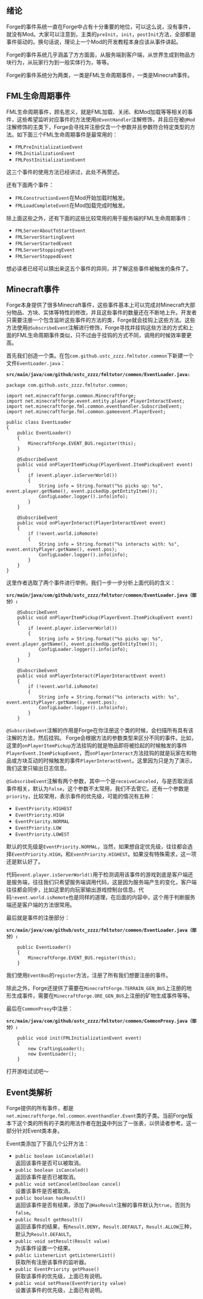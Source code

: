 ## 绪论

Forge的事件系统一直在Forge中占有十分重要的地位，可以这么说，没有事件，就没有Mod。大家可以注意到，主类的`preInit`，`init`，`postInit`方法，全部都是事件驱动的。换句话说，理论上一个Mod的开发教程本身应该从事件讲起。

Forge的事件系统几乎涵盖了方方面面，从服务端到客户端，从世界生成到物品方块行为，从玩家行为到一般实体行为，等等。

Forge的事件系统分为两类，一类是FML生命周期事件，一类是Minecraft事件。

## FML生命周期事件

FML生命周期事件，顾名思义，就是FML加载、关闭、和Mod加载等等相关的事件，这些希望监听对应事件的方法使用`@EventHandler`注解修饰，并且应在被`@Mod`注解修饰的主类下，Forge会寻找并注册仅含一个参数并且参数符合特定类型的方法。如下面三个FML生命周期事件是最常用的：

* `FMLPreInitializationEvent`
* `FMLInitializationEvent`
* `FMLPostInitializationEvent`

这三个事件的使用方法已经讲过，此处不再赘述。

还有下面两个事件：

* `FMLConstructionEvent`在Mod开始加载时触发。
* `FMLLoadCompleteEvent`在Mod加载完成时触发。

除上面这些之外，还有下面的这些比较常用的用于服务端的FML生命周期事件：

* `FMLServerAboutToStartEvent`
* `FMLServerStartingEvent`
* `FMLServerStartedEvent`
* `FMLServerStoppingEvent`
* `FMLServerStoppedEvent`

想必读者已经可以猜出来这五个事件的异同，并了解这些事件被触发的条件了。

## Minecraft事件

Forge本身提供了很多Minecraft事件，这些事件基本上可以完成对Minecraft大部分物品、方块、实体等特性的修改，并且这些事件的数量还在不断地上升。开发者只需要注册一个包含监听这些事件的方法的类，Forge就会挂钩上这些方法。这些方法使用`@SubscribeEvent`注解进行修饰，Forge寻找并挂钩这些方法的方式和上面的FML生命周期事件类似，只不过由于挂钩的方式不同，调用的时候效率要更高。

首先我们创造一个类。在包`com.github.ustc_zzzz.fmltutor.common`下新建一个文件`EventLoader.java`：

**`src/main/java/com/github/ustc_zzzz/fmltutor/common/EventLoader.java:`**

    package com.github.ustc_zzzz.fmltutor.common;
    
    import net.minecraftforge.common.MinecraftForge;
    import net.minecraftforge.event.entity.player.PlayerInteractEvent;
    import net.minecraftforge.fml.common.eventhandler.SubscribeEvent;
    import net.minecraftforge.fml.common.gameevent.PlayerEvent;
    
    public class EventLoader
    {
        public EventLoader()
        {
            MinecraftForge.EVENT_BUS.register(this);
        }
    
        @SubscribeEvent
        public void onPlayerItemPickup(PlayerEvent.ItemPickupEvent event)
        {
            if (event.player.isServerWorld())
            {
                String info = String.format("%s picks up: %s", event.player.getName(), event.pickedUp.getEntityItem());
                ConfigLoader.logger().info(info);
            }
        }
    
        @SubscribeEvent
        public void onPlayerInteract(PlayerInteractEvent event)
        {
            if (!event.world.isRemote)
            {
                String info = String.format("%s interacts with: %s", event.entityPlayer.getName(), event.pos);
                ConfigLoader.logger().info(info);
            }
        }
    }

这里作者选取了两个事件进行举例，我们一步一步分析上面代码的含义：

**`src/main/java/com/github/ustc_zzzz/fmltutor/common/EventLoader.java（部分）:`**

        @SubscribeEvent
        public void onPlayerItemPickup(PlayerEvent.ItemPickupEvent event)
        {
            if (event.player.isServerWorld())
            {
                String info = String.format("%s picks up: %s", event.player.getName(), event.pickedUp.getEntityItem());
                ConfigLoader.logger().info(info);
            }
        }
    
        @SubscribeEvent
        public void onPlayerInteract(PlayerInteractEvent event)
        {
            if (!event.world.isRemote)
            {
                String info = String.format("%s interacts with: %s", event.entityPlayer.getName(), event.pos);
                ConfigLoader.logger().info(info);
            }
        }

`@SubscribeEvent`注解的作用是Forge在你注册这个类的时候，会扫描所有具有该注解的方法，然后挂钩。 Forge会根据方法的参数类型来区分不同的事件。比如，这里的`onPlayerItemPickup`方法挂钩的就是物品即将被捡起的时候触发的事件`PlayerEvent.ItemPickupEvent`，而`onPlayerInteract`方法挂钩的就是玩家在和物品或方块互动的时候触发的事件`PlayerInteractEvent`。这里因为只是为了演示，我们这里只输出日志信息。

`@SubscribeEvent`注解有两个参数，其中一个是`receiveCanceled`，与是否取消该事件相关，默认为`false`，这个参数不太常用，我们不去管它。还有一个参数是`priority`，比较常用，表示事件的优先级，可能的情况有五种：

* `EventPriority.HIGHEST`
* `EventPriority.HIGH`
* `EventPriority.NORMAL`
* `EventPriority.LOW`
* `EventPriority.LOWEST`

默认的优先级是`EventPriority.NORMAL`，当然，如果想自定优先级，往往都会选择`EventPriority.HIGH`，和`EventPriority.HIGHEST`。如果没有特殊需求，这一项还是默认好了。

代码`event.player.isServerWorld()`用于检测调用该事件的游戏到底是客户端还是服务端，往往我们只希望服务端调用代码，这是因为服务端产生的变化，客户端往往都会同步，比如这里的向玩家输出游戏控制台信息。代码`!event.world.isRemote`也是同样的道理，在后面的内容中，这个用于判断服务端还是客户端的方法很常用。

最后就是事件的注册部分：

**`src/main/java/com/github/ustc_zzzz/fmltutor/common/EventLoader.java（部分）:`**

        public EventLoader()
        {
            MinecraftForge.EVENT_BUS.register(this);
        }
我们使用`EventBus`的`register`方法，注册了所有我们想要注册的事件。

除此之外，Forge还提供了需要在`MinecraftForge.TERRAIN_GEN_BUS`上注册的地形生成事件，需要在`MinecraftForge.ORE_GEN_BUS`上注册的矿物生成事件等等。

最后在`CommonProxy`中注册：

**`src/main/java/com/github/ustc_zzzz/fmltutor/common/CommonProxy.java（部分）:`**

        public void init(FMLInitializationEvent event)
        {
            new CraftingLoader();
            new EventLoader();
        }

打开游戏试试吧～

## Event类解析

Forge提供的所有事件，都是`net.minecraftforge.fml.common.eventhandler.Event`类的子类。当前Forge版本下这个类的所有的子类的用法作者在[附录](附录A-事件列表)中列出了一张表，以供读者参考。这一部分针对Event类本身。

Event类添加了下面几个公开方法：

* `public boolean isCancelable()` <br> 返回该事件是否可以被取消。
* `public boolean isCanceled()` <br> 返回该事件是否已被取消。
* `public void setCanceled(boolean cancel)` <br> 设置该事件是否被取消。
* `public boolean hasResult()` <br> 返回该事件是否有结果，添加了`@HasResult`注解的事件默认为`true`，否则为`false`。
* `public Result getResult()` <br> 返回该事件的结果，有`Result.DENY`，`Result.DEFAULT`，`Result.ALLOW`三种，默认为`Result.DEFAULT`。
* `public void setResult(Result value)` <br> 为该事件设置一个结果。
* `public ListenerList getListenerList()` <br> 获取所有注册该事件的监听器。
* `public EventPriority getPhase()` <br> 获取该事件的优先级，上面已有说明。
* `public void setPhase(EventPriority value)` <br> 设置该事件的优先级，上面已有说明。
